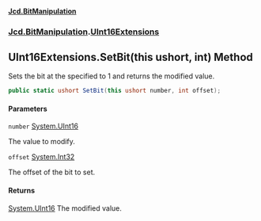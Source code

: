 #### [Jcd.BitManipulation](index 'index')

### [Jcd.BitManipulation](Jcd.BitManipulation 'Jcd.BitManipulation').[UInt16Extensions](Jcd.BitManipulation.UInt16Extensions 'Jcd.BitManipulation.UInt16Extensions')

## UInt16Extensions.SetBit(this ushort, int) Method

Sets the bit at the specified to 1 and returns the modified value.

```csharp
public static ushort SetBit(this ushort number, int offset);
```

#### Parameters

<a name='Jcd.BitManipulation.UInt16Extensions.SetBit(thisushort,int).number'></a>

`number` [System.UInt16](https://docs.microsoft.com/en-us/dotnet/api/System.UInt16 'System.UInt16')

The value to modify.

<a name='Jcd.BitManipulation.UInt16Extensions.SetBit(thisushort,int).offset'></a>

`offset` [System.Int32](https://docs.microsoft.com/en-us/dotnet/api/System.Int32 'System.Int32')

The offset of the bit to set.

#### Returns

[System.UInt16](https://docs.microsoft.com/en-us/dotnet/api/System.UInt16 'System.UInt16')
The modified value.